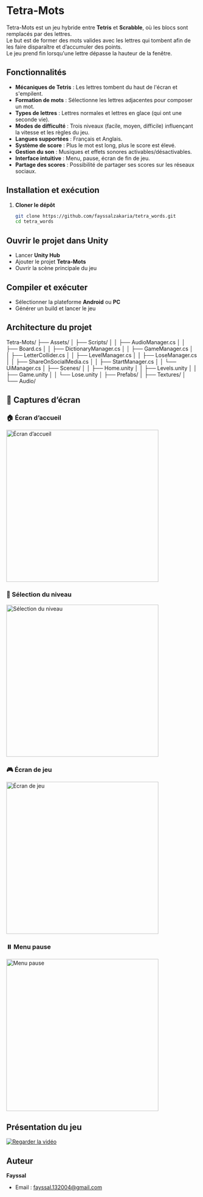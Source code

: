 # Tetra-Mots

Tetra-Mots est un jeu hybride entre **Tetris** et **Scrabble**, où les blocs sont remplacés par des lettres.  
Le but est de former des mots valides avec les lettres qui tombent afin de les faire disparaître et d’accumuler des points.  
Le jeu prend fin lorsqu'une lettre dépasse la hauteur de la fenêtre.

## Fonctionnalités

- **Mécaniques de Tetris** : Les lettres tombent du haut de l'écran et s'empilent.
- **Formation de mots** : Sélectionne les lettres adjacentes pour composer un mot.
- **Types de lettres** : Lettres normales et lettres en glace (qui ont une seconde vie).
- **Modes de difficulté** : Trois niveaux (facile, moyen, difficile) influençant la vitesse et les règles du jeu.
- **Langues supportées** : Français et Anglais.
- **Système de score** : Plus le mot est long, plus le score est élevé.
- **Gestion du son** : Musiques et effets sonores activables/désactivables.
- **Interface intuitive** : Menu, pause, écran de fin de jeu.
- **Partage des scores** : Possibilité de partager ses scores sur les réseaux sociaux.

## Installation et exécution

1. **Cloner le dépôt**  
   ```bash
   git clone https://github.com/fayssalzakaria/tetra_words.git
   cd tetra_words
## Ouvrir le projet dans Unity

- Lancer **Unity Hub**  
- Ajouter le projet **Tetra-Mots**  
- Ouvrir la scène principale du jeu  

## Compiler et exécuter

- Sélectionner la plateforme **Android** ou **PC**  
- Générer un build et lancer le jeu  

## Architecture du projet

Tetra-Mots/
├── Assets/
│   ├── Scripts/
│   │   ├── AudioManager.cs
│   │   ├── Board.cs
│   │   ├── DictionaryManager.cs
│   │   ├── GameManager.cs
│   │   ├── LetterCollider.cs
│   │   ├── LevelManager.cs
│   │   ├── LoseManager.cs
│   │   ├── ShareOnSocialMedia.cs
│   │   ├── StartManager.cs
│   │   └── UiManager.cs
│   ├── Scenes/
│   │   ├── Home.unity
│   │   ├── Levels.unity
│   │   ├── Game.unity
│   │   └── Lose.unity
│   ├── Prefabs/
│   ├── Textures/
│   └── Audio/

## 📸 Captures d’écran

### 🏠 Écran d’accueil  
<img src="./Image/Screen1.jpg" alt="Écran d’accueil" width="400"/>

### 🎯 Sélection du niveau  
<img src="./Image/Screen2.jpg" alt="Sélection du niveau" width="400"/>

### 🎮 Écran de jeu  
<img src="./Image/Screen3.jpg" alt="Écran de jeu" width="400"/>

### ⏸️ Menu pause  
<img src="./Image/Screen4.jpg" alt="Menu pause" width="400"/>

##   Présentation du jeu

[![Regarder la vidéo](Demo%20tetra-words.png)](Demo%20tetra-words.mp4)
##  Auteur  
**Fayssal**  
- Email : fayssal.132004@gmail.com
